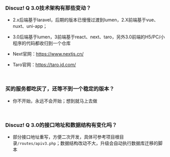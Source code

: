 ### Discuz! Q 3.0技术架构有那些变动？

- 2.x后端基于laravel，后期的版本已慢慢过渡到lumen，2.X前端基于vue、nuxt、uni-app；

- 3.0后端基于lumen，3前端基于react、next、taro，另外3.0前端的H5/PC/小程序的代码都收归到一个仓库

- Next官网：https://www.nextjs.cn/

- Taro官网：https://taro.jd.com/

&emsp;

### 买的服务都吃灰了，还等不到一个稳定的版本？

- 你不开始，永远不会开始；想到就马上去做

&emsp;

### Discuz! Q 3.0的接口地址和数据结构有变化吗？

- 部分接口地址重写，方便二次开发，具体可参考项目根目录`/routes/apiv3.php`；数据结构改动不大，升级会自动执行数据库迁移的脚本
